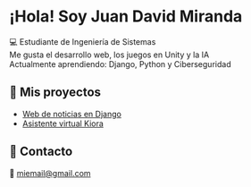 # ¡Hola!  Soy Juan David Miranda

💻 Estudiante de Ingeniería de Sistemas  
Me gusta el desarrollo web, los juegos en Unity y la IA  
Actualmente aprendiendo: Django, Python y Ciberseguridad  

## 🔧 Mis proyectos
- [Web de noticias en Django](https://github.com/Gal4h4d/Pagina_web)
- [Asistente virtual Kiora](https://github.com/Gal4h4d/Miku-IA)

## 🌱 Contacto
📧 [miemail@gmail.com](juanditamp@gmail.com)  

